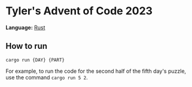 # Tyler's Advent of Code 2023

**Language:** [Rust](https://github.com/rust-lang/rust)

## How to run

`cargo run {DAY} {PART}`

For example, to run the code for the second half of the fifth day's puzzle,
use the command `cargo run 5 2`.
